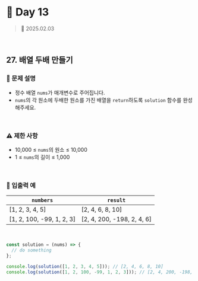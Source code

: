 # 🌻 Day 13

> 📅 2025.02.03

<br>

## 27. 배열 두배 만들기

### 📍 문제 설명

- 정수 배열 `nums`가 매개변수로 주어집니다.
- `nums`의 각 원소에 두배한 원소를 가진 배열을 `return`하도록 `solution` 함수를 완성해주세요.

<br>

### ⚠️ 제한 사항

- 10,000 ≤ `nums`의 원소 ≤ 10,000
- 1 ≤ `nums`의 길이 ≤ 1,000

<br>

### 👀 입출력 예

| `numbers`                 | `result`                   |
| ------------------------- | -------------------------- |
| [1, 2, 3, 4, 5]           | [2, 4, 6, 8, 10]           |
| [1, 2, 100, -99, 1, 2, 3] | [2, 4, 200, -198, 2, 4, 6] |

<br>

```javascript
const solution = (nums) => {
  // do something
};

console.log(solution([1, 2, 3, 4, 5])); // [2, 4, 6, 8, 10]
console.log(solution([1, 2, 100, -99, 1, 2, 3])); // [2, 4, 200, -198, 2, 4, 6]
```
